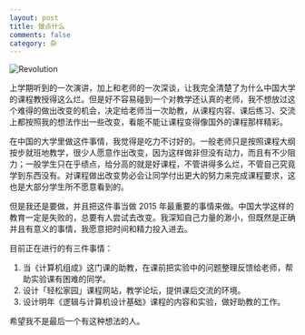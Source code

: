 ```yaml
---
layout: post
title: 做点什么
comments: false
category: 杂
---
```


![Revolution](//mforever78.qiniudn.com/dosomething.jpg)

上学期听到的一次演讲，加上和老师的一次深谈，让我完全清楚了为什么中国大学的课程教授得这么烂。但是好不容易碰到一个对教学还认真的老师，我不想放过这个难得的做出改变的机会，决定给老师当一次助教，从课程内容、课后练习、交流上都按照我的想法作出一些改变，看能不能让课程变得像国外的课程那样精彩。

在中国的大学里做这件事情，我觉得是吃力不讨好的。一般老师只是按照课程大纲按步就班地教学，很少人愿意作出改变，因为这样做非但没有动力，而且有不少阻力；一般学生只在乎绩点，给分高的就是好课程，不管讲得多么烂，不管自己究竟学到东西没有。对课程做出改变势必会让同学付出更大的努力来完成课程要求，这也是大部分学生所不愿意看到的。

但是我还是要做，并且把这件事当做 2015 年最重要的事情来做。中国大学这样的教育一定是失败的，总要有人尝试去改变。我深知自己力量的渺小，但既然是正确并且有意义的事情，我愿意把时间和精力投入进去。

目前正在进行的有三件事情：

1. 当《计算机组成》这门课的助教，在课前把实验中的问题整理反馈给老师，帮助实验课有困难的同学。
2. 设计「轻松家园」课程网站，教学论坛，提供课后交流的环境。
3. 设计明年《逻辑与计算机设计基础》课程的内容和实验，做好助教的工作。

希望我不是最后一个有这种想法的人。
